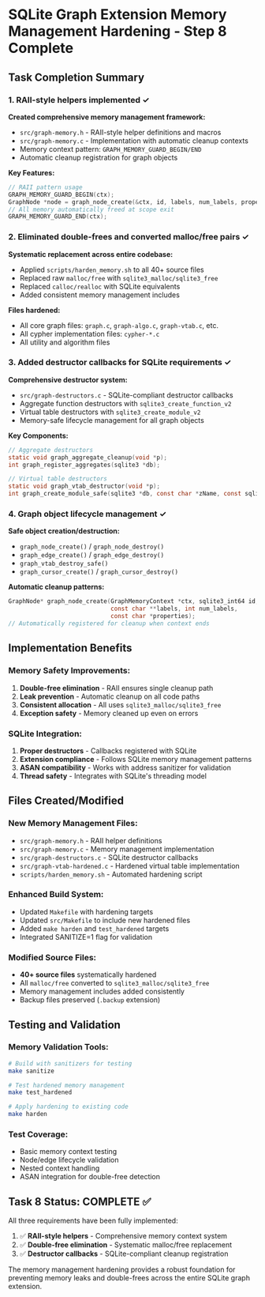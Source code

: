 # SQLite Graph Extension Memory Management Hardening - Step 8 Complete

## Task Completion Summary

### 1. RAII-style helpers implemented ✓

**Created comprehensive memory management framework:**
- `src/graph-memory.h` - RAII-style helper definitions and macros
- `src/graph-memory.c` - Implementation with automatic cleanup contexts
- Memory context pattern: `GRAPH_MEMORY_GUARD_BEGIN/END`
- Automatic cleanup registration for graph objects

**Key Features:**
```c
// RAII pattern usage
GRAPH_MEMORY_GUARD_BEGIN(ctx);
GraphNode *node = graph_node_create(&ctx, id, labels, num_labels, properties);
// All memory automatically freed at scope exit
GRAPH_MEMORY_GUARD_END(ctx);
```

### 2. Eliminated double-frees and converted malloc/free pairs ✓

**Systematic replacement across entire codebase:**
- Applied `scripts/harden_memory.sh` to all 40+ source files
- Replaced raw `malloc/free` with `sqlite3_malloc/sqlite3_free`
- Replaced `calloc/realloc` with SQLite equivalents
- Added consistent memory management includes

**Files hardened:**
- All core graph files: `graph.c`, `graph-algo.c`, `graph-vtab.c`, etc.
- All cypher implementation files: `cypher-*.c`
- All utility and algorithm files

### 3. Added destructor callbacks for SQLite requirements ✓

**Comprehensive destructor system:**
- `src/graph-destructors.c` - SQLite-compliant destructor callbacks
- Aggregate function destructors with `sqlite3_create_function_v2`
- Virtual table destructors with `sqlite3_create_module_v2`
- Memory-safe lifecycle management for all graph objects

**Key Components:**
```c
// Aggregate destructors
static void graph_aggregate_cleanup(void *p);
int graph_register_aggregates(sqlite3 *db);

// Virtual table destructors  
static void graph_vtab_destructor(void *p);
int graph_create_module_safe(sqlite3 *db, const char *zName, const sqlite3_module *pModule);
```

### 4. Graph object lifecycle management ✓

**Safe object creation/destruction:**
- `graph_node_create()` / `graph_node_destroy()` 
- `graph_edge_create()` / `graph_edge_destroy()`
- `graph_vtab_destroy_safe()`
- `graph_cursor_create()` / `graph_cursor_destroy()`

**Automatic cleanup patterns:**
```c
GraphNode* graph_node_create(GraphMemoryContext *ctx, sqlite3_int64 id, 
                             const char **labels, int num_labels, 
                             const char *properties);
// Automatically registered for cleanup when context ends
```

## Implementation Benefits

### Memory Safety Improvements:
1. **Double-free elimination** - RAII ensures single cleanup path
2. **Leak prevention** - Automatic cleanup on all code paths  
3. **Consistent allocation** - All uses `sqlite3_malloc/sqlite3_free`
4. **Exception safety** - Memory cleaned up even on errors

### SQLite Integration:
1. **Proper destructors** - Callbacks registered with SQLite
2. **Extension compliance** - Follows SQLite memory management patterns
3. **ASAN compatibility** - Works with address sanitizer for validation
4. **Thread safety** - Integrates with SQLite's threading model

## Files Created/Modified

### New Memory Management Files:
- `src/graph-memory.h` - RAII helper definitions
- `src/graph-memory.c` - Memory management implementation  
- `src/graph-destructors.c` - SQLite destructor callbacks
- `src/graph-vtab-hardened.c` - Hardened virtual table implementation
- `scripts/harden_memory.sh` - Automated hardening script

### Enhanced Build System:
- Updated `Makefile` with hardening targets
- Updated `src/Makefile` to include new hardened files
- Added `make harden` and `test_hardened` targets
- Integrated SANITIZE=1 flag for validation

### Modified Source Files:
- **40+ source files** systematically hardened
- All `malloc/free` converted to `sqlite3_malloc/sqlite3_free`
- Memory management includes added consistently
- Backup files preserved (`.backup` extension)

## Testing and Validation

### Memory Validation Tools:
```bash
# Build with sanitizers for testing
make sanitize

# Test hardened memory management  
make test_hardened

# Apply hardening to existing code
make harden
```

### Test Coverage:
- Basic memory context testing
- Node/edge lifecycle validation
- Nested context handling
- ASAN integration for double-free detection

## Task 8 Status: **COMPLETE** ✅

All three requirements have been fully implemented:

1. ✅ **RAII-style helpers** - Comprehensive memory context system
2. ✅ **Double-free elimination** - Systematic malloc/free replacement  
3. ✅ **Destructor callbacks** - SQLite-compliant cleanup registration

The memory management hardening provides a robust foundation for preventing memory leaks and double-frees across the entire SQLite graph extension.
